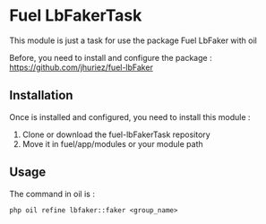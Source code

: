 <h1>Fuel LbFakerTask</h1>

This module is just a task for use the package Fuel LbFaker with oil

Before, you need to install and configure the package : https://github.com/jhuriez/fuel-lbFaker

<h2>Installation</h2>

Once is installed and configured, you need to install this module :

1. Clone or download the fuel-lbFakerTask repository
2. Move it in fuel/app/modules or your module path

<h2>Usage</h2>

The command in oil is :

```
php oil refine lbfaker::faker <group_name>
```
